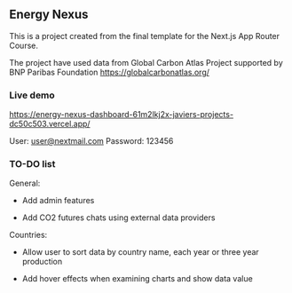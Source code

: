 ## Energy Nexus ##
This is a project created from the final template for the Next.js App Router Course. 

The project have used data from Global Carbon Atlas Project supported by BNP Paribas Foundation
https://globalcarbonatlas.org/

### Live demo ###

https://energy-nexus-dashboard-61m2lkj2x-javiers-projects-dc50c503.vercel.app/

User: user@nextmail.com
Password: 123456

### TO-DO list ###

General:

- Add admin features

- Add CO2 futures chats using external data providers

Countries: 

- Allow user to sort data by country name, each year or three year production

- Add hover effects when examining charts and show data value








